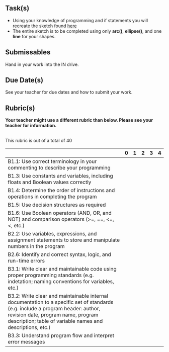 Task(s)
-------
* Using your knowledge of programming and if statements you will recreate the sketch found [here](https://youtu.be/HCm3khN8dDs)
* The entire sketch is to be completed using only **arc()**, **ellipse()**, and one **line** for your shapes.  


Submissables
------------
Hand in your work into the IN drive.

Due Date(s)
----------
See your teacher for due dates and how to submit your work.

Rubric(s)
---------
**Your teacher might use a different rubric than below.  Please see your teacher for information.**
<br/><br/>

This rubric is out of a total of 40

| | 0 | 1 | 2 | 3 | 4 |
|---| --- | --- | --- | --- | --- |
|B1.1: Use correct terminology in your commenting to describe your programming | | | | | |
|B1.3: Use constants and variables, including floats and Boolean values correctly | | | | | |
|B1.4: Determine the order of instructions and operations in completing the program | | | | | |
|B1.5: Use decision structures as required | | | | | |
|B1.6: Use Boolean operators (AND, OR, and NOT) and comparison operators (>=, ==, <=, <, etc.)  | | | | | |
|B2.2: Use variables, expressions, and assignment statements to store and manipulate numbers in the program | | | | | |
|B2.6: Identify and correct syntax, logic, and run-time errors | | | | | |
|B3.1: Write clear and maintainable code using proper programming standards (e.g. indetation; naming conventions for variables, etc.)  | | | | | |
|B3.2: Write clear and maintainable internal documentation to a specific set of standards (e.g. include a program header: author, revision date, program name, program description; table of variable names and descriptions, etc.)   | | | | | |
|B3.3: Understand program flow and interpret error messages  | | | | | |
